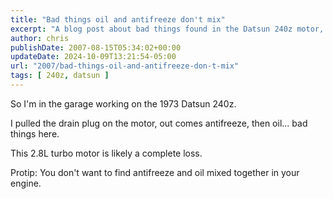 ```yaml
---
title: "Bad things oil and antifreeze don't mix"
excerpt: "A blog post about bad things found in the Datsun 240z motor, I pulled the drain plug on the motor, out comes antifreeze, then oil... bad things here. "
author: chris
publishDate: 2007-08-15T05:34:02+00:00
updateDate: 2024-10-09T13:21:54-05:00
url: "2007/bad-things-oil-and-antifreeze-don-t-mix"
tags: [ 240z, datsun ]
---
```


So I'm in the garage working on the 1973 Datsun 240z. 

I pulled the drain plug on the motor, out comes antifreeze, then oil... bad things here. 

This 2.8L turbo motor is likely a complete loss.


Protip: You don't want to find antifreeze and oil mixed together in your engine.

